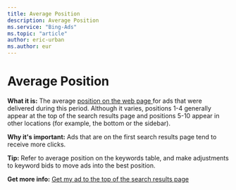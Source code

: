 ```yaml
---
title: Average Position
description: Average Position
ms.service: "Bing-Ads"
ms.topic: "article"
author: eric-urban
ms.author: eur
---
```


# Average Position

**What it is:**        The average [position on the web page ](../hlp_BA_CONC_WhatIsAdPosition.md) for ads that were delivered during this period. Although it varies, positions 1-4 generally appear at the top of the search results page and positions 5-10 appear in other locations (for example, the bottom or the sidebar).

**Why it's important:**        Ads that are on the first search results page tend to receive more clicks.

**Tip:**  Refer to average position on the keywords table, and make adjustments to keyword bids to move ads into the best position.

**Get more info:**     [Get my ad to the top of the search results page](../hlp_BA_CONC_ImproveAdPosition.md)


